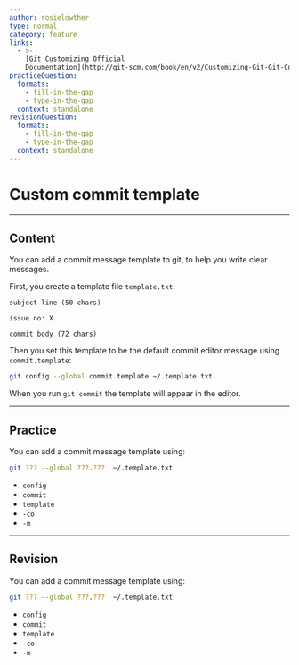 ```yaml
---
author: rosielowther
type: normal
category: feature
links:
  - >-
    [Git Customizing Official
    Documentation](http://git-scm.com/book/en/v2/Customizing-Git-Git-Configuration){website}
practiceQuestion:
  formats:
    - fill-in-the-gap
    - type-in-the-gap
  context: standalone
revisionQuestion:
  formats:
    - fill-in-the-gap
    - type-in-the-gap
  context: standalone
---
```


# Custom commit template


---

## Content

You can add a commit message template to git, to help you write clear messages.

First, you create a template file `template.txt`:

```plain-text
subject line (50 chars)

issue no: X

commit body (72 chars)
```

Then you set this template to be the default commit editor message using `commit.template`:

```bash
git config --global commit.template ~/.template.txt
```

When you run `git commit` the template will appear in the editor.


---

## Practice

You can add a commit message template using:

```bash
git ??? --global ???.???  ~/.template.txt
```

- `config`
- `commit`
- `template`
- `-co`
- `-m`


---

## Revision

You can add a commit message template using:

```bash
git ??? --global ???.???  ~/.template.txt
```

- `config`
- `commit`
- `template`
- `-co`
- `-m`
